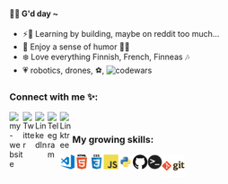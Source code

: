 #### 🔆:wave: G'd day ~

- ⚡🚀 Learning by building, maybe on reddit too much...
- 🌻 Enjoy a sense of humor 🍅:tada:
- :snowflake: Love everything Finnish, French, Finneas :notes:
- :heartpulse: robotics, drones, ⚽️, <img src="https://www.codewars.com/favicon.ico" width="18px" alt="codewars" /> 

### Connect with me ✨:

[<img align="left" title="my website" aria-label="my-website" alt="my-website" width="24px" src="https://i.imgur.com/SctEZALm.png" />][website]
[<img align="left" alt="Twitter" width="22px" src="https://cdn.jsdelivr.net/npm/simple-icons@v3/icons/twitter.svg" />][twitter]
[<img align="left" alt="LinkedIn" width="22px" src="https://cdn.jsdelivr.net/npm/simple-icons@v3/icons/instagram.svg" />][instagram]
[<img align="left" alt="Telegram" width="22px" src="https://cdn.jsdelivr.net/npm/simple-icons@v3/icons/telegram.svg" />][telegram]
[<img align="left" title="project links" alt="Linktree" width="22px" src="https://i.imgur.com/nGrIus3m.png" />][linktree]
<br />

### My growing skills:

<img align="left" alt="Visual Studio Code" width="26px" src="https://raw.githubusercontent.com/github/explore/80688e429a7d4ef2fca1e82350fe8e3517d3494d/topics/visual-studio-code/visual-studio-code.png" />
<img align="left" alt="HTML5" width="26px" src="https://raw.githubusercontent.com/github/explore/80688e429a7d4ef2fca1e82350fe8e3517d3494d/topics/html/html.png" />
<img align="left" alt="CSS3" width="26px" src="https://raw.githubusercontent.com/github/explore/80688e429a7d4ef2fca1e82350fe8e3517d3494d/topics/css/css.png" />
<img align="left" alt="JavaScript" width="26px" src="https://raw.githubusercontent.com/github/explore/80688e429a7d4ef2fca1e82350fe8e3517d3494d/topics/javascript/javascript.png" />
<img align="left" alt="JavaScript" width="26px" src="https://raw.githubusercontent.com/github/explore/80688e429a7d4ef2fca1e82350fe8e3517d3494d/topics/python/python.png" />
<img align="left" alt="GitHub" width="26px" src="https://raw.githubusercontent.com/github/explore/78df643247d429f6cc873026c0622819ad797942/topics/github/github.png" />
<img align="left" alt="Terminal" width="26px" src="https://raw.githubusercontent.com/github/explore/80688e429a7d4ef2fca1e82350fe8e3517d3494d/topics/terminal/terminal.png" />
<img align="left" alt="Git" width="40px" src="https://raw.githubusercontent.com/github/explore/80688e429a7d4ef2fca1e82350fe8e3517d3494d/topics/git/git.png" />

[website]: https://finalspacejoy.com
[linktree]: https://linktr.ee/monicawu
[twitter]: https://twitter.com/moikkasisu
[instagram]: https://www.instagram.com/coderbleu/
[telegram]: https://t.me/moikkasisu

